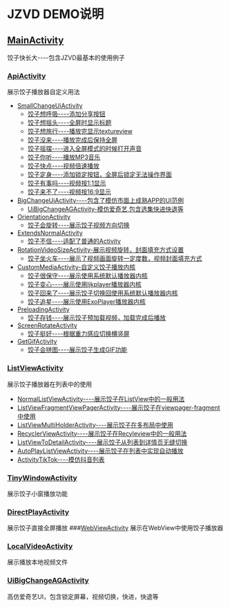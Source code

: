 # JZVD DEMO说明
## [MainActivity](https://github.com/Jzvd/JiaoZiVideoPlayer/blob/develop/demo/src/main/java/cn/jzvd/demo/MainActivity.java)
饺子快长大----包含JZVD最基本的使用例子
### [ApiActivity](https://github.com/Jzvd/JiaoZiVideoPlayer/blob/develop/demo/src/main/java/cn/jzvd/demo/ApiActivity.java)
展示饺子播放器自定义用法
  * [SmallChangeUiActivity](https://github.com/Jzvd/JiaoZiVideoPlayer/blob/develop/demo/src/main/java/cn/jzvd/demo/api/SmallChangeUiActivity.java)
    * [饺子想呼吸----添加分享按钮](https://github.com/Jzvd/JiaoZiVideoPlayer/blob/develop/demo/src/main/java/cn/jzvd/demo/CustomJzvd/JzvdStdShowShareButtonAfterFullscreen.java)
    * [饺子想摇头----全屏时显示标题](https://github.com/Jzvd/JiaoZiVideoPlayer/blob/develop/demo/src/main/java/cn/jzvd/demo/CustomJzvd/JzvdStdShowTitleAfterFullscreen.java)
    * [饺子想旅行----播放完显示textureview](https://github.com/Jzvd/JiaoZiVideoPlayer/blob/develop/demo/src/main/java/cn/jzvd/demo/CustomJzvd/JzvdStdShowTextureViewAfterAutoComplete.java)
    * [饺子没来----播放完成后保持全屏](https://github.com/Jzvd/JiaoZiVideoPlayer/blob/develop/demo/src/main/java/cn/jzvd/demo/CustomJzvd/JzvdStdAutoCompleteAfterFullscreen.java)
    * [饺子摇摆----进入全屏模式的时候打开声音](https://github.com/Jzvd/JiaoZiVideoPlayer/blob/develop/demo/src/main/java/cn/jzvd/demo/CustomJzvd/JzvdStdVolumeAfterFullscreen.java)
    * [饺子你听----播放MP3音乐](https://github.com/Jzvd/JiaoZiVideoPlayer/blob/develop/demo/src/main/java/cn/jzvd/demo/CustomJzvd/JzvdStdMp3.java)
    * [饺子快点----视频倍速播放](https://github.com/Jzvd/JiaoZiVideoPlayer/blob/develop/demo/src/main/java/cn/jzvd/demo/CustomJzvd/JzvdStdSpeed.java)
    * [饺子定身----添加锁定按钮，全屏后锁定无法操作界面](https://github.com/Jzvd/JiaoZiVideoPlayer/blob/develop/demo/src/main/java/cn/jzvd/demo/CustomJzvd/JzvdStdLockScreen.java)
    * [饺子有事吗----视频按1:1显示](https://github.com/Jzvd/JiaoZiVideoPlayer/blob/develop/demo/src/main/java/cn/jzvd/demo/api/SmallChangeUiActivity.java)
    * [饺子来不了----视频按16:9显示](https://github.com/Jzvd/JiaoZiVideoPlayer/blob/develop/demo/src/main/java/cn/jzvd/demo/api/SmallChangeUiActivity.java)
  * [BigChangeUiActivity----包含了模仿市面上成熟APP的UI范例](https://github.com/Jzvd/JiaoZiVideoPlayer/blob/develop/demo/src/main/java/cn/jzvd/demo/api/BigChangeUiActivity.java)
    * [UiBigChangeAGActivity-模仿爱奇艺,包含选集快进快退等](https://github.com/Jzvd/JiaoZiVideoPlayer/blob/develop/demo/src/main/java/cn/jzvd/demo/api/BigUIChangeAG/UiBigChangeAGActivity.java)
  * [OrientationActivity](https://github.com/Jzvd/JiaoZiVideoPlayer/blob/develop/demo/src/main/java/cn/jzvd/demo/api/OrientationActivity.java)
    * [饺子会旋转----展示饺子视频方向切换](https://github.com/Jzvd/JiaoZiVideoPlayer/blob/develop/demo/src/main/java/cn/jzvd/demo/api/SmallChangeUiActivity.java)
  * [ExtendsNormalActivity](https://github.com/Jzvd/JiaoZiVideoPlayer/blob/develop/demo/src/main/java/cn/jzvd/demo/api/ExtendsNormalActivity.java)
    * [饺子不信----适配了普通的Activity](https://github.com/Jzvd/JiaoZiVideoPlayer/blob/develop/demo/src/main/java/cn/jzvd/demo/api/ExtendsNormalActivity.java)
  * [RotationVideoSizeActivity-展示视频旋转，封面填充方式设置](https://github.com/Jzvd/JiaoZiVideoPlayer/blob/develop/demo/src/main/java/cn/jzvd/demo/api/RotationVideoSizeActivity.java)
    * [饺子坐火车----展示了视频画面旋转一定度数，视频封面填充方式](https://github.com/Jzvd/JiaoZiVideoPlayer/blob/develop/demo/src/main/java/cn/jzvd/demo/api/RotationVideoSizeActivity.java)
  * [CustomMediaActivity-自定义饺子播放内核](https://github.com/Jzvd/JiaoZiVideoPlayer/blob/develop/demo/src/main/java/cn/jzvd/demo/api/CustomMediaActivity.java)
    * [饺子很保守----展示使用系统默认播放器内核](https://github.com/Jzvd/JiaoZiVideoPlayer/blob/develop/demo/src/main/java/cn/jzvd/demo/api/CustomMediaActivity.java)
    * [饺子变心----展示使用Ijkplayer播放器内核](https://github.com/Jzvd/JiaoZiVideoPlayer/blob/develop/demo/src/main/java/cn/jzvd/demo/api/CustomMediaActivity.java)
    * [饺子回来了----展示饺子切换回使用系统默认播放器内核](https://github.com/Jzvd/JiaoZiVideoPlayer/blob/develop/demo/src/main/java/cn/jzvd/demo/api/CustomMediaActivity.java)
    * [饺子追星----展示使用ExoPlayer播放器内核](https://github.com/Jzvd/JiaoZiVideoPlayer/blob/develop/demo/src/main/java/cn/jzvd/demo/api/CustomMediaActivity.java)
  * [PreloadingActivity](https://github.com/Jzvd/JiaoZiVideoPlayer/blob/develop/demo/src/main/java/cn/jzvd/demo/api/PreloadingActivity.java)
    * [饺子存钱----展示饺子预加载视频，加载完成后播放](https://github.com/Jzvd/JiaoZiVideoPlayer/blob/develop/demo/src/main/java/cn/jzvd/demo/api/PreloadingActivity.java)
  * [ScreenRotateActivity](https://github.com/Jzvd/JiaoZiVideoPlayer/blob/develop/demo/src/main/java/cn/jzvd/demo/api/CustomMediaActivity.java)
    * [饺子挺好----根据重力感应切换横竖屏](https://github.com/Jzvd/JiaoZiVideoPlayer/blob/develop/demo/src/main/java/cn/jzvd/demo/api/ScreenRotateActivity.java)
  * [GetGifActivity](https://github.com/Jzvd/JiaoZiVideoPlayer/blob/develop/demo/src/main/java/cn/jzvd/demo/api/GetGifActivity.java)
    * [饺子会拼图----展示饺子生成GIF功能](https://github.com/Jzvd/JiaoZiVideoPlayer/blob/develop/demo/src/main/java/cn/jzvd/demo/CustomJzvd/JzvdStdGetGif.java)
	
### [ListViewActivity](https://github.com/Jzvd/JiaoZiVideoPlayer/blob/develop/demo/src/main/java/cn/jzvd/demo/ListViewActivity.java)
展示饺子播放器在列表中的使用
  * [NormalListViewActivity----展示饺子在ListView中的一般用法](https://github.com/Jzvd/JiaoZiVideoPlayer/blob/develop/demo/src/main/java/cn/jzvd/demo/ListView/NormalListViewActivity.java)
  * [ListViewFragmentViewPagerActivity----展示饺子在viewpager-fragment中使用](https://github.com/Jzvd/JiaoZiVideoPlayer/blob/develop/demo/src/main/java/cn/jzvd/demo/ListView/ListViewFragmentViewPagerActivity.java)
  * [ListViewMultiHolderActivity----展示饺子在多布局中使用](https://github.com/Jzvd/JiaoZiVideoPlayer/blob/develop/demo/src/main/java/cn/jzvd/demo/ListView/ListViewMultiHolderActivity.java)
  * [RecyclerViewActivity----展示饺子在Recyleview中的一般用法](https://github.com/Jzvd/JiaoZiVideoPlayer/blob/develop/demo/src/main/java/cn/jzvd/demo/ListView/RecyclerViewActivity.java)
  * [ListViewToDetailActivity----展示饺子从列表到详情页无缝切换](https://github.com/Jzvd/JiaoZiVideoPlayer/blob/develop/demo/src/main/java/cn/jzvd/demo/ListView/ListViewToDetailActivity.java)
  * [AutoPlayListViewActivity----展示饺子在列表中实现自动播放](https://github.com/Jzvd/JiaoZiVideoPlayer/blob/develop/demo/src/main/java/cn/jzvd/demo/ListView/AutoPlayListViewActivity.java)
  * [ActivityTikTok----模仿抖音列表](https://github.com/Jzvd/JiaoZiVideoPlayer/blob/develop/demo/src/main/java/cn/jzvd/demo/ListView/ActivityTikTok.java)
  
### [TinyWindowActivity](https://github.com/Jzvd/JiaoZiVideoPlayer/blob/develop/demo/src/main/java/cn/jzvd/demo/TinyWindow/TinyWindowActivity.java)
展示饺子小窗播放功能
### [DirectPlayActivity](https://github.com/Jzvd/JiaoZiVideoPlayer/blob/develop/demo/src/main/java/cn/jzvd/demo/DirectPlayActivity.java)
展示饺子直接全屏播放
###[WebViewActivity](https://github.com/Jzvd/JiaoZiVideoPlayer/blob/develop/demo/src/main/java/cn/jzvd/demo/WebViewActivity.java)
展示在WebView中使用饺子播放器
### [LocalVideoActivity](https://github.com/Jzvd/JiaoZiVideoPlayer/blob/develop/demo/src/main/java/cn/jzvd/demo/LocalVideoActivity.java)
展示播放本地视频文件
### [UiBigChangeAGActivity](https://github.com/Jzvd/JiaoZiVideoPlayer/blob/develop/demo/src/main/java/cn/jzvd/demo/api/BigUIChangeAG/UiBigChangeAGActivity.java)
高仿爱奇艺UI，包含锁定屏幕，视频切换，快进，快退等
